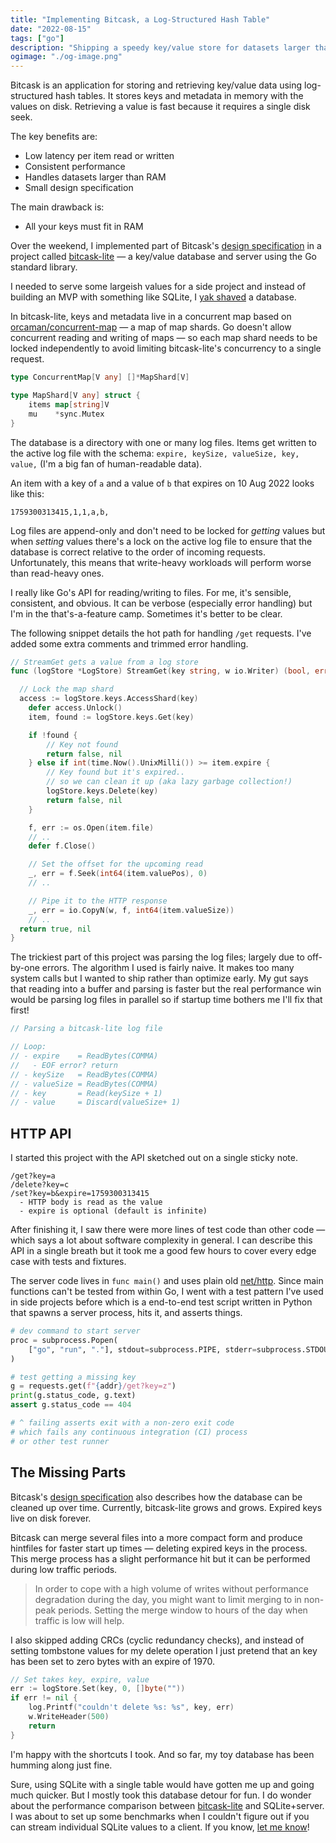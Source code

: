 ```yaml
---
title: "Implementing Bitcask, a Log-Structured Hash Table"
date: "2022-08-15"
tags: ["go"]
description: "Shipping a speedy key/value store for datasets larger than memory."
ogimage: "./og-image.png"
---
```


Bitcask is an application for storing and retrieving key/value data using log-structured hash tables. It stores keys and metadata in memory with the values on disk. Retrieving a value is fast because it requires a single disk seek. 

The key benefits are:

- Low latency per item read or written
- Consistent performance
- Handles datasets larger than RAM
- Small design specification

The main drawback is:

- All your keys must fit in RAM

Over the weekend, I implemented part of Bitcask's [design specification](https://riak.com/assets/bitcask-intro.pdf) in a project called [bitcask-lite](https://github.com/healeycodes/bitcask-lite) — a key/value database and server using the Go standard library.

I needed to serve some largeish values for a side project and instead of building an MVP with something like SQLite, I [yak shaved](https://seths.blog/2005/03/dont_shave_that/) a database.

In bitcask-lite, keys and metadata live in a concurrent map based on [orcaman/concurrent-map](https://github.com/orcaman/concurrent-map) — a map of map shards. Go doesn't allow concurrent reading and writing of maps — so each map shard needs to be locked independently to avoid limiting bitcask-lite's concurrency to a single request.

```go
type ConcurrentMap[V any] []*MapShard[V]

type MapShard[V any] struct {
	items map[string]V
	mu    *sync.Mutex
}
```

The database is a directory with one or many log files. Items get written to the active log file with the schema: `expire, keySize, valueSize, key, value,` (I'm a big fan of human-readable data).

An item with a key of `a` and a value of `b` that expires on 10 Aug 2022 looks like this:

```text
1759300313415,1,1,a,b,
```

Log files are append-only and don't need to be locked for *getting* values but when *setting* values there's a lock on the active log file to ensure that the database is correct relative to the order of incoming requests. Unfortunately, this means that write-heavy workloads will perform worse than read-heavy ones.

I really like Go's API for reading/writing to files. For me, it's sensible, consistent, and obvious. It can be verbose (especially error handling) but I'm in the that's-a-feature camp. Sometimes it's better to be clear.

The following snippet details the hot path for handling `/get` requests. I've added some extra comments and trimmed error handling.

```go
// StreamGet gets a value from a log store
func (logStore *LogStore) StreamGet(key string, w io.Writer) (bool, error) {

  // Lock the map shard
  access := logStore.keys.AccessShard(key)
	defer access.Unlock()
	item, found := logStore.keys.Get(key)

	if !found {
        // Key not found
		return false, nil
	} else if int(time.Now().UnixMilli()) >= item.expire {
        // Key found but it's expired..
        // so we can clean it up (aka lazy garbage collection!)
		logStore.keys.Delete(key)
		return false, nil
	}

	f, err := os.Open(item.file)
    // ..
	defer f.Close()

    // Set the offset for the upcoming read
	_, err = f.Seek(int64(item.valuePos), 0)
    // ..

    // Pipe it to the HTTP response
	_, err = io.CopyN(w, f, int64(item.valueSize))
    // .. 
  return true, nil
}
```

The trickiest part of this project was parsing the log files; largely due to off-by-one errors. The algorithm I used is fairly naive. It makes too many system calls but I wanted to ship rather than optimize early. My gut says that reading into a buffer and parsing is faster but the real performance win would be parsing log files in parallel so if startup time bothers me I'll fix that first!

```go
// Parsing a bitcask-lite log file

// Loop:
// - expire    = ReadBytes(COMMA)
//   - EOF error? return
// - keySize   = ReadBytes(COMMA)
// - valueSize = ReadBytes(COMMA)
// - key       = Read(keySize + 1)
// - value     = Discard(valueSize+ 1)
```

## HTTP API

I started this project with the API sketched out on a single sticky note.

```text
/get?key=a
/delete?key=c
/set?key=b&expire=1759300313415
  - HTTP body is read as the value
  - expire is optional (default is infinite)
```

After finishing it, I saw there were more lines of test code than other code — which says a lot about software complexity in general. I can describe this API in a single breath but it took me a good few hours to cover every edge case with tests and fixtures.

The server code lives in `func main()` and uses plain old [net/http](https://pkg.go.dev/net/http). Since main functions can't be tested from within Go, I went with a test pattern I've used in side projects before which is a end-to-end test script written in Python that spawns a server process, hits it, and asserts things.

```python
# dev command to start server
proc = subprocess.Popen(
    ["go", "run", "."], stdout=subprocess.PIPE, stderr=subprocess.STDOUT
)

# test getting a missing key
g = requests.get(f"{addr}/get?key=z")
print(g.status_code, g.text)
assert g.status_code == 404

# ^ failing asserts exit with a non-zero exit code
# which fails any continuous integration (CI) process
# or other test runner
```

## The Missing Parts

Bitcask's [design specification](https://riak.com/assets/bitcask-intro.pdf) also describes how the database can be cleaned up over time. Currently, bitcask-lite grows and grows. Expired keys live on disk forever. 

Bitcask can merge several files into a more compact form and produce hintfiles for faster start up times — deleting expired keys in the process. This merge process has a slight performance hit but it can be performed during low traffic periods.

> In order to cope with a high volume of writes without performance degradation during the day, you might want to limit merging to in non-peak periods. Setting the merge window to hours of the day when traffic is low will help.
> 

I also skipped adding CRCs (cyclic redundancy checks), and instead of setting tombstone values for my delete operation I just pretend that an key has been set to zero bytes with an expire of 1970.

```go
// Set takes key, expire, value
err := logStore.Set(key, 0, []byte(""))
if err != nil {
	log.Printf("couldn't delete %s: %s", key, err)
	w.WriteHeader(500)
	return
}
```

I'm happy with the shortcuts I took. And so far, my toy database has been humming along just fine.

Sure, using SQLite with a single table would have gotten me up and going much quicker. But I mostly took this database detour for fun. I do wonder about the performance comparison between [bitcask-lite](https://github.com/healeycodes/bitcask-lite) and SQLite+server. I was about to set up some benchmarks when I couldn't figure out if you can stream individual SQLite values to a client. If you know, [let me know](mailto:healeycodes@gmail.com)!
